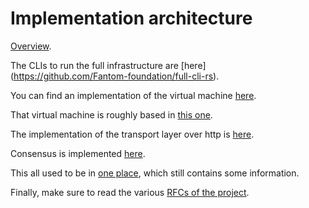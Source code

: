 # Implementation architecture

[Overview](https://github.com/Fantom-foundation/lachesis-rs#architecture).

The CLIs to run the full infrastructure are [here] (https://github.com/Fantom-foundation/full-cli-rs).

You can find an implementation of the virtual machine [here](https://github.com/Fantom-foundation/libvm-rs).

That virtual machine is roughly based in [this one](https://gitlab.com/bibloman/serial_hacking_fantom_rbvm).

The implementation of the transport layer over http is [here](https://github.com/Fantom-foundation/libtransport-http).

Consensus is implemented [here](https://github.com/Fantom-foundation/libconsensus-lachesis-rs).

This all used to be in [one place](https://github.com/Fantom-foundation/lachesis-rs), which still contains some information.

Finally, make sure to read the various [RFCs of the project](https://github.com/Fantom-foundation/fantom-rfcs/tree/master/rfcs).

